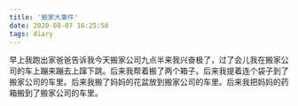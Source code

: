 ```yaml
---
title: '搬家大事件'
date: 2020-08-07 16:25:58
tags: diary
---
```

早上我跑出家爸爸告诉我今天搬家公司九点半来我兴奋极了，过了会儿我在搬家公司的车上蹦来蹦去上蹿下跳。后来我帮着搬了两个箱子。后来我提着连个袋子到了搬家公司的车里。后来我搬了妈妈的花盆放到搬家公司的车里。后来我把妈妈的药箱搬到了搬家公司的车里。
